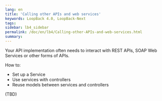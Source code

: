 ```yaml
---
lang: en
title: 'Calling other APIs and web services'
keywords: LoopBack 4.0, LoopBack-Next
tags:
sidebar: lb4_sidebar
permalink: /doc/en/lb4/Calling-other-APIs-and-web-services.html
summary:
---
```

Your API implementation often needs to interact with REST APIs, SOAP Web Services or other forms of APIs.

How to:
- Set up a Service
- Use services with controllers
- Reuse models between services and controllers

(TBD)
